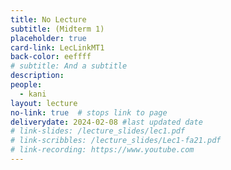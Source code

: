 ```yaml
---
title: No Lecture
subtitle: (Midterm 1) 
placeholder: true
card-link: LecLinkMT1
back-color: eeffff
# subtitle: And a subtitle
description:   
people:
  - kani
layout: lecture
no-link: true  # stops link to page 
deliverydate: 2024-02-08 #last updated date
# link-slides: /lecture_slides/lec1.pdf
# link-scribbles: /lecture_slides/Lec1-fa21.pdf
# link-recording: https://www.youtube.com
---
```


